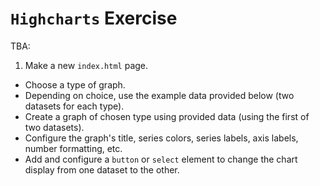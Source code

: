 # `Highcharts` Exercise

TBA:

  1. Make a new `index.html` page.
  + Choose a type of graph.
  + Depending on choice, use the example data provided below (two datasets for each type).
  + Create a graph of chosen type using provided data (using the first of two datasets).
  + Configure the graph's title, series colors, series labels, axis labels, number formatting, etc.
  + Add and configure a `button` or `select` element to change the chart display from one dataset to the other.
